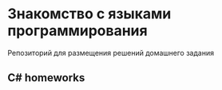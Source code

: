 # Знакомство с языками программирования

Репозиторий для размещения решений домашнего задания

## C# homeworks
